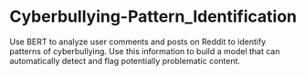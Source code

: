 # Cyberbullying-Pattern_Identification
Use BERT to analyze user comments and posts on Reddit to identify patterns of cyberbullying. Use this information to build a model that can automatically detect and flag potentially problematic content.

